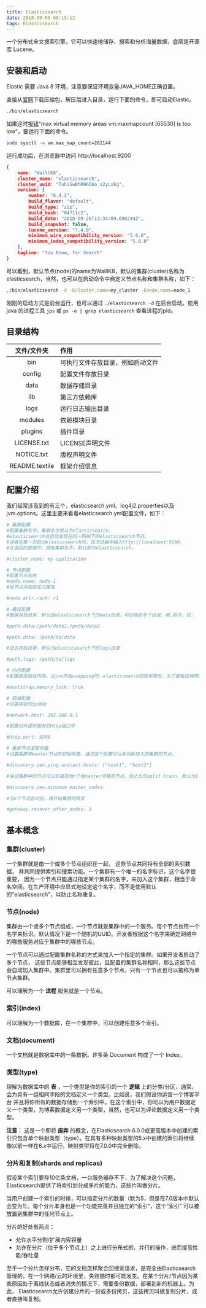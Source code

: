```yaml
---
title: Elasticsearch
date: 2018-09-06 00:15:12
tags: Elasticsearch
---
```


一个分布式全文搜索引擎，它可以快速地储存、搜索和分析海量数据，底层是开源库 Lucene。

## 安装和启动

Elastic 需要 Java 8 环境，注意要保证环境变量JAVA_HOME正确设置。

直接从[官网](https://www.elastic.co/downloads/elasticsearch)下载压缩包，解压后进入目录，运行下面的命令，即可启动Elastic。

```bash
./bin/elasticsearch
```

如果这时[报错](https://github.com/spujadas/elk-docker/issues/92)"max virtual memory areas vm.maxmapcount [65530] is too low"，要运行下面的命令。

```bash
sudo sysctl -w vm.max_map_count=262144
```

运行成功后，在浏览器中访问 http://localhost:9200

```json
{
    name: "WaillK8",
    cluster_name: "elasticsearch",
    cluster_uuid: "TuhiSwBhR96OAa_s2yLxEg",
    version: {
        number: "6.4.2",
        build_flavor: "default",
        build_type: "zip",
        build_hash: "04711c2",
        build_date: "2018-09-26T13:34:09.098244Z",
        build_snapshot: false,
        lucene_version: "7.4.0",
        minimum_wire_compatibility_version: "5.6.0",
        minimum_index_compatibility_version: "5.0.0"
    },
    tagline: "You Know, for Search"
}
```

可以看到，默认节点(node)的name为WaillK8，默认的集群(cluster)名称为elasticsearch，当然，也可以在启动命令中自定义节点名称和集群名称，如下：

```bash
./bin/elasticsearch -d -Ecluster.name=my_cluster -Enode.name=node_1
```

刚刚的启动方式是前台运行，也可以通过 `./elasticsearch -d` 在后台启动。使用 java 的进程工具 `jps` 或 `ps -e | grep elasticsearch` 查看进程的pid。

## 目录结构

|文件/文件夹|作用|
|:--------:|:---|
|bin	        |可执行文件存放目录，例如启动文件|
|config	        |配置文件存放目录|
|data	        |数据存储目录|
|lib	        |第三方依赖库|
|logs	        |运行日志输出目录|
|modules	    |依赖模块目录|
|plugins	    |插件目录|
|LICENSE.txt	|LICENSE声明文件|
|NOTICE.txt	    |版权声明文件|
|README.textile	|框架介绍信息|

## 配置介绍

我们经常涉及到的有三个，elasticsearch.yml、log4j2.properties以及jvm.options。这里主要来看看elasticsearch.yml配置文件，如下：

```bash
# 集群配置
#配置集群名字，集群名字默认为elasticsearch，
#elasticsearch会自动发现在同一网段下的elasticsearch节点。
#读者在第一次启动elasticsearch时，在浏览器中输入http://localhost:9200，
#在返回的数据中，就有集群名字，默认即为elasticsearch。

#cluster.name: my-application

# 节点配置
#配置节点名称
#node.name: node-1
#给节点添加自定义属性

#node.attr.rack: r1

# 路径配置
#数据存放目录，默认是elasticsearch下的data目录，可以指定多个目录，用,隔开，如：

#path.data:/path/data1,/path/data2

#path.data: /path/to/data

#日志存放目录，默认为elasticsearch下的logs目录

#path.logs: /path/to/logs

# 内存配置
#配置是否锁住内存。当jvm开始swapping时，elasticsearch的效率降低，为了避免这种情况，可以设置为true。

#bootstrap.memory_lock: true

# 网络配置
#设置绑定的ip地址

#network.host: 192.168.0.1

#配置对外提供服务的http端口号

#http.port: 9200

# 集群节点发现参数
#设置集群中master节点的初始列表，通过这个配置可以发现新加入的集群的节点。

#discovery.zen.ping.unicast.hosts: ["host1", "host2"]

#保证集群中的节点可以知道其他n个有master资格的节点，防止出现split brain，默认为1

#discovery.zen.minimum_master_nodes:

#当n个节点启动后，再开始集群的恢复

#gateway.recover_after_nodes: 3
```

## 基本概念

### 集群(cluster)

一个集群就是由一个或多个节点组织在一起， 这些节点共同持有全部的索引数据， 并共同提供索引和搜索功能。一个集群有一个唯一的名字标识，这个名字很重要， 因为一个节点只能通过指定某个集群的名字，来加入这个集群，相当于命名空间。在生产环境中应显式地设定这个名字，而不是使用默认的"elasticsearch"，以防止名称重复。

### 节点(node)

集群由一个或多个节点组成，一个节点就是集群中的一个服务。每个节点也用一个名字来标识。默认情况下是一个随机的UUID。开发者根据这个名字来确定网络中的哪些服务对应于集群中的哪些节点。

一个节点可以通过配置集群名称的方式来加入一个指定的集群。如果开发者启动了多个节点， 这些节点能够相互发现彼此，且配置的集群名称相同，那么这些节点会自动加入集群中。集群里可以拥有任意多个节点，只有一个节点也可以被称为单节点集群。

可以理解为一个 **进程** 服务就是一个节点。

### 索引(index)

可以理解为一个数据库，在一个集群中，可以创建任意多个索引。

### 文档(document)

一个文档就是数据库中的一条数据。许多条 Document 构成了一个 Index。

### 类型(type)

理解为数据库中的 **表** ，一个类型是你的索引的一个 **逻辑** 上的分类/分区，通常，会为具有一组相同字段的文档定义一个类型。比如说，我们假设你运营一个博客平台 并且将你所有的数据存储到一个索引中。在这个索引中，你可以为用户数据定义一个类型，为博客数据定义另一个类型，当然，也可以为评论数据定义另一个类型。

**注意：** 这是一个即将 **废弃** 的概念，在Elasticsearch 6.0.0或更高版本中创建的索引只包含单个映射类型（type）。在具有多种映射类型的5.x中创建的索引将继续像以前一样在6.x中运行。映射类型将在7.0.0中完全删除。

### 分片和复制(shards and replicas)

假设某个索引要存10亿条文档，一台服务器存不下，为了解决这个问题，Elasticsearch提供了将索引划分成多片的能力，这些片叫做分片。

当用户创建一个索引的时候，可以指定分片的数量（默为5，但是在7.0版本中默认会变为1）。每个分片本身也是一个功能完善并且独立的“索引”，这个“索引” 可以被放置到集群中的任何节点上。

分片的好处有两点：

- 允许水平分割/扩展内容容量
- 允许在分片（位于多个节点上）之上进行分布式的、并行的操作，进而提高性能/吞吐量

至于一个分片怎样分布，它的文档怎样聚合回搜索请求，是完全由Elasticsearch管理的。在一个网络/云的环境里，失败随时都可能发生。在某个分片/节点因为某些原因处于离线状态或者消失的情况下，需要备份数据，部署到新的机器上。为此， Elasticsearch允许创建分片的一份或多份拷贝，这些拷贝叫做复制分片，或者直接叫复制。